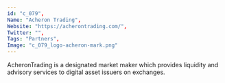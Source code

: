 ```yaml
--- 
id: "c_079", 
Name: "Acheron Trading", 
Website: "https://acherontrading.com/", 
Twitter: "", 
Tags: "Partners", 
Image: "c_079_logo-acheron-mark.png" 
--- 
```

<!--lang:en--> 
AcheronTrading is a designated market maker which provides liquidity and advisory services to digital asset issuers on exchanges.
<!--lang:es--] 
AcheronTrading es un creador de mercado designado que proporciona liquidez y servicios de asesoramiento a emisores de activos digitales en bolsas.
<!--lang:de--] 
AcheronTrading ist ein designierter Market Maker, der Liquiditäts- und Beratungsdienste für Emittenten digitaler Vermögenswerte an Börsen bereitstellt.
<!--lang:fr--] 
AcheronTrading est un teneur de marché désigné qui fournit des services de liquidité et de conseil aux émetteurs d'actifs numériques sur les bourses.
<!--lang:pl--] 
AcheronTrading jest wyznaczonym animatorem rynku, który zapewnia płynność i usługi doradcze emitentom aktywów cyfrowych na giełdach.
<!--lang:uk--] 
AcheronTrading є призначеним маркет-мейкером, який надає ліквідність і консультаційні послуги емітентам цифрових активів на біржах.
[!--lang:*--> 
